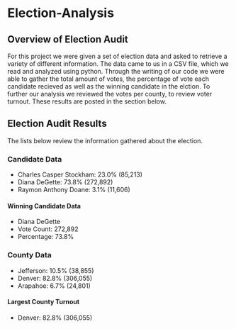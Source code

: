 # Election-Analysis

## Overview of Election Audit
For this project we were given a set of election data and asked to retrieve a variety of different information. The data came to us in a CSV file, which we read and analyzed using python. Through the writing of our code we were able to gather the total amount of votes, the percentage of vote each candidate recieved as well as the winning candidate in the elction. To further our analysis we reviewed the votes per county, to review voter turnout. These results are posted in the section below.
## Election Audit Results
The lists below review the information gathered about the election.

### Candidate Data
* Charles Casper Stockham: 23.0% (85,213)
* Diana DeGette: 73.8% (272,892)
* Raymon Anthony Doane: 3.1% (11,606)
#### Winning Candidate Data
* Diana DeGette
* Vote Count: 272,892
* Percentage: 73.8%
### County Data
* Jefferson: 10.5% (38,855)
* Denver: 82.8% (306,055)
* Arapahoe: 6.7% (24,801)
#### Largest County Turnout
* Denver: 82.8% (306,055)
